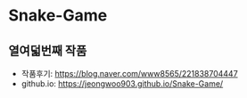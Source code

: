 # Snake-Game
##  열여덟번째 작품
* 작품후기: https://blog.naver.com/www8565/221838704447
* github.io:  https://jeongwoo903.github.io/Snake-Game/
